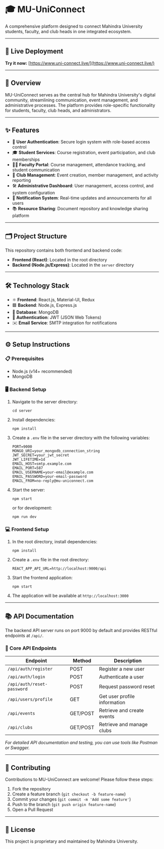 # 🎓 MU-UniConnect

A comprehensive platform designed to connect Mahindra University students, faculty, and club heads in one integrated ecosystem.

---

## 🚀 Live Deployment

**Try it now:** [https://www.uni-connect.live/](https://www.uni-connect.live/)

---

## 📝 Overview

MU-UniConnect serves as the central hub for Mahindra University's digital community, streamlining communication, event management, and administrative processes. The platform provides role-specific functionality for students, faculty, club heads, and administrators.

---

## ✨ Features

- 🔐 **User Authentication**: Secure login system with role-based access control
- 🎓 **Student Services**: Course registration, event participation, and club memberships
- 👨‍🏫 **Faculty Portal**: Course management, attendance tracking, and student communication
- 🎉 **Club Management**: Event creation, member management, and activity reporting
- 🛠️ **Administrative Dashboard**: User management, access control, and system configuration
- 📢 **Notification System**: Real-time updates and announcements for all users
- 📚 **Resource Sharing**: Document repository and knowledge sharing platform

---

## 🗂️ Project Structure

This repository contains both frontend and backend code:
- **Frontend (React)**: Located in the root directory
- **Backend (Node.js/Express)**: Located in the `server` directory

---

## 🛠️ Technology Stack

- ⚛️ **Frontend**: React.js, Material-UI, Redux
- 🟩 **Backend**: Node.js, Express.js
- 🍃 **Database**: MongoDB
- 🔑 **Authentication**: JWT (JSON Web Tokens)
- ✉️ **Email Service**: SMTP integration for notifications

---

## ⚙️ Setup Instructions

### 📋 Prerequisites
- Node.js (v14+ recommended)
- MongoDB

### 🖥️ Backend Setup
1. Navigate to the server directory:
   ```
   cd server
   ```
2. Install dependencies:
   ```
   npm install
   ```
3. Create a `.env` file in the server directory with the following variables:
   ```
   PORT=9000
   MONGO_URI=your_mongodb_connection_string
   JWT_SECRET=your_jwt_secret
   JWT_LIFETIME=1d
   EMAIL_HOST=smtp.example.com
   EMAIL_PORT=587
   EMAIL_USERNAME=your-email@example.com
   EMAIL_PASSWORD=your-email-password
   EMAIL_FROM=no-reply@mu-uniconnect.com
   ```
4. Start the server:
   ```
   npm start
   ```
   or for development:
   ```
   npm run dev
   ```

### 💻 Frontend Setup
1. In the root directory, install dependencies:
   ```
   npm install
   ```
2. Create a `.env` file in the root directory:
   ```
   REACT_APP_API_URL=http://localhost:9000/api
   ```
3. Start the frontend application:
   ```
   npm start
   ```
4. The application will be available at `http://localhost:3000`

---

## 📚 API Documentation

The backend API server runs on port 9000 by default and provides RESTful endpoints at `/api/`.

### 🔗 Core API Endpoints

| Endpoint                  | Method   | Description                        |
|---------------------------|----------|------------------------------------|
| `/api/auth/register`      | POST     | Register a new user                |
| `/api/auth/login`         | POST     | Authenticate a user                |
| `/api/auth/reset-password`| POST     | Request password reset             |
| `/api/users/profile`      | GET      | Get user profile information       |
| `/api/events`             | GET/POST | Retrieve and create events         |
| `/api/clubs`              | GET/POST | Retrieve and manage clubs          |

_For detailed API documentation and testing, you can use tools like Postman or Swagger._

---

## 🤝 Contributing

Contributions to MU-UniConnect are welcome! Please follow these steps:

1. Fork the repository
2. Create a feature branch (`git checkout -b feature-name`)
3. Commit your changes (`git commit -m 'Add some feature'`)
4. Push to the branch (`git push origin feature-name`)
5. Open a Pull Request

---

## 📄 License

This project is proprietary and maintained by Mahindra University.
